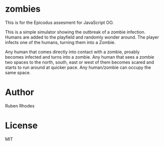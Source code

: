 zombies
=======
This is for the Epicodus assesment for JavaScript OO.

This is a simple simulator showing the outbreak of a zombie infection.
Humans are added to the playfield and randomly wonder around. The player infects one of the humans, turning them into a Zombie.

Any human that comes directly into contact with a zombie, proably becomes infected and turns into a zombie.
Any human that sees a zombie two spaces to the north, south, east or west of them becomes scared and starts to run around at quicker pace.
Any human/zombie can occupy the same space.



Author
======
Ruben Rhodes

License
=======
MIT
